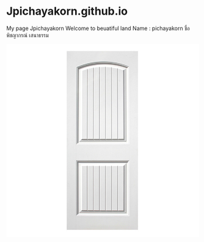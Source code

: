 # Jpichayakorn.github.io
My page Jpichayakorn
Welcome to beuatiful land
Name : pichayakorn
ชื่อ พิชญากรณ์ เสนาธรรม

![image](jj.jpg)
